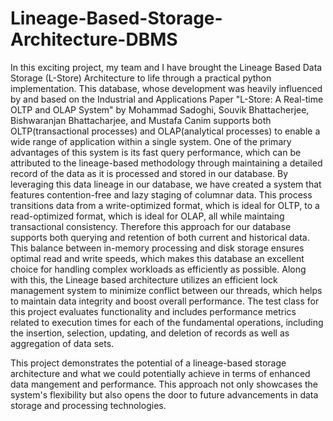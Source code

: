 # Lineage-Based-Storage-Architecture-DBMS
In this exciting project, my team and I have brought the Lineage Based Data Storage (L-Store) Architecture to life through a practical python implementation. This database, whose development was heavily influenced by and based on the Industrial and Applications Paper "L-Store: A Real-time OLTP and OLAP System" by Mohammad Sadoghi, Souvik Bhattacherjee, Bishwaranjan Bhattacharjee, and Mustafa Canim supports both OLTP(transactional processes) and OLAP(analytical processes) to enable a wide range of application within a single system. One of the primary advantages of this system is its fast query performance, which can be attributed to the lineage-based methodology through maintaining a detailed record of the data as it is processed and stored in our database. By leveraging this data lineage in our database, we have created a system that features contention-free and lazy staging of columnar data. This process transitions data from a write-optimized format, which is ideal for OLTP, to a read-optimized format, which is ideal for OLAP, all while maintaing transactional consistency. Therefore this approach for our database supports both querying and retention of both current and historical data. This balance between in-memory processing and disk storage ensures optimal read and write speeds, which makes this database an excellent choice for handling complex workloads as efficiently as possible. Along with this, the Lineage based architecture utilizes an efficient lock management system to minimize conflict between our threads, which helps to maintain data integrity and boost overall performance. The test class for this project evaluates functionality and includes performance metrics related to execution times for each of the fundamental operations, including the insertion, selection, updating, and deletion of records as well as aggregation of data sets. 


This project demonstrates the potential of a lineage-based storage architecture and what we could potentially achieve in terms of enhanced data mangement and performance. This approach not only showcases the system's flexibility but also opens the door to future advancements in data storage and processing technologies.
